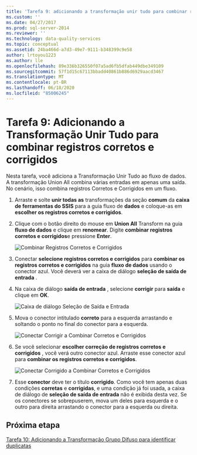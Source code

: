 ```yaml
---
title: 'Tarefa 9: adicionando a transformação unir tudo para combinar registros corretos e corrigidos | Microsoft Docs'
ms.custom: ''
ms.date: 04/27/2017
ms.prod: sql-server-2014
ms.reviewer: ''
ms.technology: data-quality-services
ms.topic: conceptual
ms.assetid: 24ba466d-a7d3-49e7-9111-b348399c9e58
author: lrtoyou1223
ms.author: lle
ms.openlocfilehash: 89e336b326550f07a5ad6fb5dfab449dbe349109
ms.sourcegitcommit: 57f1d15c67113bbadd40861b886d6929aacd3467
ms.translationtype: MT
ms.contentlocale: pt-BR
ms.lasthandoff: 06/18/2020
ms.locfileid: "85006245"
---
```

# <a name="task-9-adding-union-all-transform-to-combine-correct-and-corrected-records"></a>Tarefa 9: Adicionando a Transformação Unir Tudo para combinar registros corretos e corrigidos
  Nesta tarefa, você adiciona a Transformação Unir Tudo ao fluxo de dados. A transformação Union All combina várias entradas em apenas uma saída. No cenário, isso combina registros Corretos e Corrigidos em um fluxo.  
  
1.  Arraste e solte **unir todas as** transformações da seção **comum** da **caixa de ferramentas do SSIS** para a guia fluxo de **dados** e coloque-as em **escolher os registros corretos e corrigidos**.  
  
2.  Clique com o botão direito do mouse em **Union All** Transform na guia **fluxo de dados** e clique em **renomear**. Digite **combinar registros corretos e corrigidos**e pressione **Enter**.  
  
     ![Combinar Registros Corretos e Corrigidos](../../2014/tutorials/media/et-addinguattocombinecacrecords-01.jpg "Combinar Registros Corretos e Corrigidos")  
  
3.  Conectar **selecione registros corretos e corrigidos** para **combinar os registros corretos e corrigidos** na guia **fluxo de dados** usando o conector azul. Você deverá ver a caixa de diálogo **seleção de saída de entrada** .  
  
4.  Na caixa de diálogo **saída de entrada** , selecione **corrigir** para **saída** e clique em **OK**.  
  
     ![Caixa de diálogo Seleção de Saída e Entrada](../../2014/tutorials/media/et-addinguattocombinecacrecords-02.jpg "Caixa de diálogo Seleção de Saída e Entrada")  
  
5.  Mova o conector intitulado **correto** para a esquerda arrastando e soltando o ponto no final do conector para a esquerda.  
  
     ![Conectar Corrigir a Combinar Corretos e Corrigidos](../../2014/tutorials/media/et-addinguattocombinecacrecords-03.jpg "Conectar Corrigir a Combinar Corretos e Corrigidos")  
  
6.  Se você selecionar **escolher correção de registros corretos e corrigidos** , você verá outro conector azul. Arraste esse conector azul para **combinar os registros corretos e corrigidos**.  
  
     ![Conectar Corrigido a Combinar Corretos e Corrigidos](../../2014/tutorials/media/et-addinguattocombinecacrecords-04.jpg "Conectar Corrigido a Combinar Corretos e Corrigidos")  
  
7.  Esse **conector** deve ter o título **corrigido**. Como você tem apenas duas condições **corretas** e **corrigidas**, e uma condição já foi usada, a caixa de diálogo de **seleção de saída de entrada** não é exibida desta vez. Se os conectores se sobrepuserem, mova um deles para esquerda e o outro para direita arrastando o conector para a esquerda ou direita.  
  
## <a name="next-step"></a>Próxima etapa  
 [Tarefa 10: Adicionando a Transformação Grupo Difuso para identificar duplicatas](../../2014/tutorials/task-10-adding-fuzzy-group-transform-to-identify-duplicates.md)  
  
  
